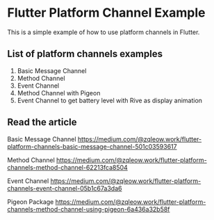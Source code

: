 # Flutter Platform Channel Example

This is a simple example of how to use platform channels in Flutter.

## List of platform channels examples
1. Basic Message Channel
2. Method Channel
3. Event Channel
4. Method Channel with Pigeon
5. Event Channel to get battery level with Rive as display animation

## Read the article
Basic Message Channel​
https://medium.com/@zqleow.work/flutter-platform-channels-basic-message-channel-501c03593617​

Method Channel​
https://medium.com/@zqleow.work/flutter-platform-channels-method-channel-62213fca8504​

Event Channel​
https://medium.com/@zqleow.work/flutter-platform-channels-event-channel-05b1c67a3da6​

Pigeon Package​
https://medium.com/@zqleow.work/flutter-platform-channels-method-channel-using-pigeon-6a436a32b58f
